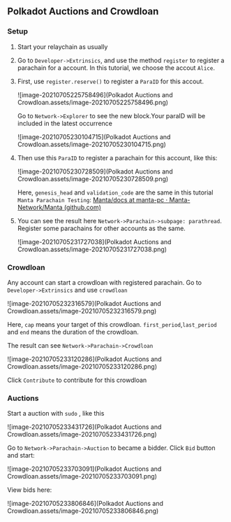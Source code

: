 ## Polkadot Auctions and Crowdloan

### Setup

1. Start your relaychain as usually

2. Go to `Developer->Extrinsics`, and use the method `register` to register a parachain for a account. In this tutorial, we choose the accout `Alice`.

3. First, use `register.reserve()` to register a `ParaID` for this accout. 

   ![image-20210705225758496](Polkadot Auctions and Crowdloan.assets/image-20210705225758496.png) 

   Go to `Network->Explorer` to see the new block.Your paraID will be included in the latest occurrence

   ![image-20210705230104715](Polkadot Auctions and Crowdloan.assets/image-20210705230104715.png)

4. Then use this `ParaID` to register a parachain for this account, like this:

   ![image-20210705230728509](Polkadot Auctions and Crowdloan.assets/image-20210705230728509.png)

   Here, `genesis_head` and `validation_code` are the same in this tutorial `Manta Parachain Testing`: [Manta/docs at manta-pc · Manta-Network/Manta (github.com)](https://github.com/Manta-Network/Manta/tree/manta-pc/docs)

5. You can see the result here `Network->Parachain->subpage: parathread`. Register some parachains for other accounts as the same.

   ![image-20210705231727038](Polkadot Auctions and Crowdloan.assets/image-20210705231727038.png)

### Crowdloan

Any account can start a crowdloan with registered parachain. Go to `Developer->Extrinsics` and use `crowdloan`

![image-20210705232316579](Polkadot Auctions and Crowdloan.assets/image-20210705232316579.png)

Here, `cap` means your target of this crowdloan. `first_period`,`last_period` and `end` means the duration of the crowdloan.

The result can see `Network->Parachain->Crowdloan` 

![image-20210705233120286](Polkadot Auctions and Crowdloan.assets/image-20210705233120286.png)

Click `Contribute` to contribute for this crowdloan

### Auctions

Start a auction with `sudo` , like this

![image-20210705233431726](Polkadot Auctions and Crowdloan.assets/image-20210705233431726.png)

Go to `Network->Parachain->Auction` to became a bidder. Click `Bid` button and start:

![image-20210705233703091](Polkadot Auctions and Crowdloan.assets/image-20210705233703091.png)

View bids here:

![image-20210705233806846](Polkadot Auctions and Crowdloan.assets/image-20210705233806846.png)